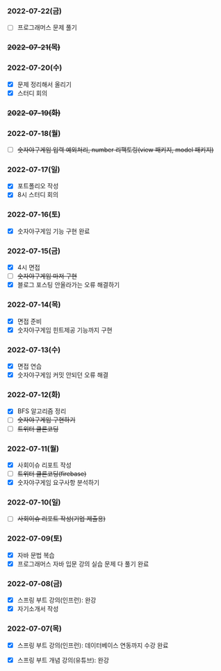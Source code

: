 ### 2022-07-22(금)
- [ ] 프로그래머스 문제 풀기

### ~~2022-07-21(목)~~

### 2022-07-20(수)
- [x] 문제 정리해서 올리기
- [x] 스터디 회의

### ~~2022-07-19(화)~~

### 2022-07-18(월)
- [ ] ~~숫자야구게임 입력 예외처리, number 리팩토링(view 패키지, model 패키지)~~

### 2022-07-17(일)
- [x] 포트폴리오 작성
- [x] 8시 스터디 회의

### 2022-07-16(토)
- [x] 숫자야구게임 기능 구현 완료

### 2022-07-15(금)
- [x] 4시 면접
- [ ] ~~숫자야구게임 마저 구현~~
- [x] 블로그 포스팅 안올라가는 오류 해결하기

### 2022-07-14(목)
- [x] 면접 준비
- [x] 숫자야구게임 힌트제공 기능까지 구현

### 2022-07-13(수)
- [x] 면접 연습
- [x] 숫자야구게임 커밋 안되던 오류 해결

### 2022-07-12(화)
- [x] BFS 알고리즘 정리
- [ ] ~~숫자야구게임 구현하기~~
- [ ] ~~트위터 클론코딩~~

### 2022-07-11(월)
- [x] 사회이슈 리포트 작성
- [ ] ~~트위터 클론코딩(firebase)~~
- [x] 숫자야구게임 요구사항 분석하기

### 2022-07-10(일)
- [ ] ~~사회이슈 리포트 작성(기업 제출용)~~

### 2022-07-09(토)
- [x] 자바 문법 복습
- [x] 프로그래머스 자바 입문 강의 실습 문제 다 풀기 완료

### 2022-07-08(금)
- [x] 스프링 부트 강의(인프런): 완강
- [x] 자기소개서 작성

### 2022-07-07(목)
- [x] 스프링 부트 강의(인프런): 데이터베이스 연동까지 수강 완료
- [x] 스프링 부트 개념 강의(유튜브): 완강

